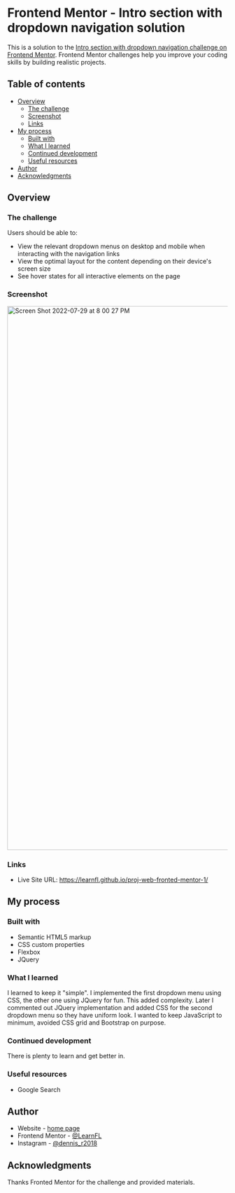 # Frontend Mentor - Intro section with dropdown navigation solution

This is a solution to the [Intro section with dropdown navigation challenge on Frontend Mentor](https://www.frontendmentor.io/challenges/intro-section-with-dropdown-navigation-ryaPetHE5). Frontend Mentor challenges help you improve your coding skills by building realistic projects. 

## Table of contents

- [Overview](#overview)
  - [The challenge](#the-challenge)
  - [Screenshot](#screenshot)
  - [Links](#links)
- [My process](#my-process)
  - [Built with](#built-with)
  - [What I learned](#what-i-learned)
  - [Continued development](#continued-development)
  - [Useful resources](#useful-resources)
- [Author](#author)
- [Acknowledgments](#acknowledgments)

## Overview

### The challenge

Users should be able to:

- View the relevant dropdown menus on desktop and mobile when interacting with the navigation links
- View the optimal layout for the content depending on their device's screen size
- See hover states for all interactive elements on the page

### Screenshot
<img width="1241" alt="Screen Shot 2022-07-29 at 8 00 27 PM" src="https://user-images.githubusercontent.com/86169204/181861823-b54482df-b36f-4f7f-a7f4-209572a367e8.png">

### Links

- Live Site URL: https://learnfl.github.io/proj-web-fronted-mentor-1/

## My process

### Built with

- Semantic HTML5 markup
- CSS custom properties
- Flexbox
- JQuery

### What I learned

I learned to keep it "simple". I implemented the first dropdown menu using CSS, the other one using JQuery for fun. This added complexity.
Later I commented out JQuery implementation and added CSS for the second dropdown menu so they have uniform look.
I wanted to keep JavaScript to minimum, avoided CSS grid and Bootstrap on purpose.

### Continued development

There is plenty to learn and get better in.

### Useful resources

- Google Search


## Author

- Website - <a href='www.dennisrotnov.com'>home page</a>
- Frontend Mentor - [@LearnFL](https://www.frontendmentor.io/profile/yourusername)
- Instagram - [@dennis_r2018](https://www.instagram.com/dennis_r2018)

## Acknowledgments

Thanks Fronted Mentor for the challenge and provided materials.
